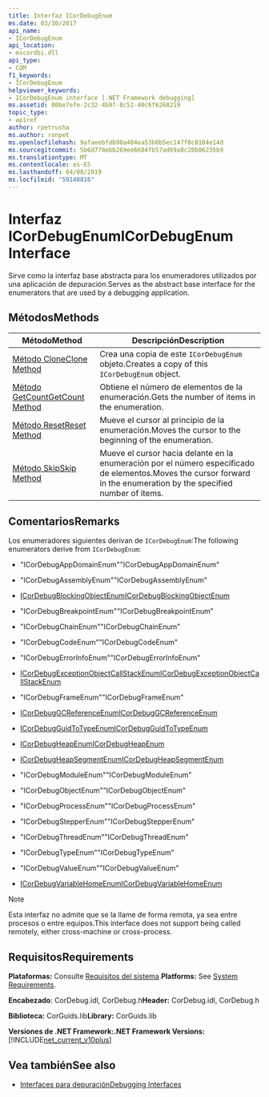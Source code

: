 ```yaml
---
title: Interfaz ICorDebugEnum
ms.date: 03/30/2017
api_name:
- ICorDebugEnum
api_location:
- mscordbi.dll
api_type:
- COM
f1_keywords:
- ICorDebugEnum
helpviewer_keywords:
- ICorDebugEnum interface [.NET Framework debugging]
ms.assetid: 80be7efe-2c32-4b9f-8c52-40c6f6268219
topic_type:
- apiref
author: rpetrusha
ms.author: ronpet
ms.openlocfilehash: 9afaeebfdb98a404ea53b0b5ec147f8c8104e14d
ms.sourcegitcommit: 5b6d778ebb269ee6684fb57ad69a8c28b06235b9
ms.translationtype: MT
ms.contentlocale: es-ES
ms.lasthandoff: 04/08/2019
ms.locfileid: "59148816"
---
```

# <a name="icordebugenum-interface"></a><span data-ttu-id="44a8f-102">Interfaz ICorDebugEnum</span><span class="sxs-lookup"><span data-stu-id="44a8f-102">ICorDebugEnum Interface</span></span>

<span data-ttu-id="44a8f-103">Sirve como la interfaz base abstracta para los enumeradores utilizados por una aplicación de depuración.</span><span class="sxs-lookup"><span data-stu-id="44a8f-103">Serves as the abstract base interface for the enumerators that are used by a debugging application.</span></span>  
  
## <a name="methods"></a><span data-ttu-id="44a8f-104">Métodos</span><span class="sxs-lookup"><span data-stu-id="44a8f-104">Methods</span></span>  
  
|<span data-ttu-id="44a8f-105">Método</span><span class="sxs-lookup"><span data-stu-id="44a8f-105">Method</span></span>|<span data-ttu-id="44a8f-106">Descripción</span><span class="sxs-lookup"><span data-stu-id="44a8f-106">Description</span></span>|  
|------------|-----------------|  
|[<span data-ttu-id="44a8f-107">Método Clone</span><span class="sxs-lookup"><span data-stu-id="44a8f-107">Clone Method</span></span>](../../../../docs/framework/unmanaged-api/debugging/icordebugenum-clone-method.md)|<span data-ttu-id="44a8f-108">Crea una copia de este `ICorDebugEnum` objeto.</span><span class="sxs-lookup"><span data-stu-id="44a8f-108">Creates a copy of this `ICorDebugEnum` object.</span></span>|  
|[<span data-ttu-id="44a8f-109">Método GetCount</span><span class="sxs-lookup"><span data-stu-id="44a8f-109">GetCount Method</span></span>](../../../../docs/framework/unmanaged-api/debugging/icordebugenum-getcount-method.md)|<span data-ttu-id="44a8f-110">Obtiene el número de elementos de la enumeración.</span><span class="sxs-lookup"><span data-stu-id="44a8f-110">Gets the number of items in the enumeration.</span></span>|  
|[<span data-ttu-id="44a8f-111">Método Reset</span><span class="sxs-lookup"><span data-stu-id="44a8f-111">Reset Method</span></span>](../../../../docs/framework/unmanaged-api/debugging/icordebugenum-reset-method.md)|<span data-ttu-id="44a8f-112">Mueve el cursor al principio de la enumeración.</span><span class="sxs-lookup"><span data-stu-id="44a8f-112">Moves the cursor to the beginning of the enumeration.</span></span>|  
|[<span data-ttu-id="44a8f-113">Método Skip</span><span class="sxs-lookup"><span data-stu-id="44a8f-113">Skip Method</span></span>](../../../../docs/framework/unmanaged-api/debugging/icordebugenum-skip-method.md)|<span data-ttu-id="44a8f-114">Mueve el cursor hacia delante en la enumeración por el número especificado de elementos.</span><span class="sxs-lookup"><span data-stu-id="44a8f-114">Moves the cursor forward in the enumeration by the specified number of items.</span></span>|  
  
## <a name="remarks"></a><span data-ttu-id="44a8f-115">Comentarios</span><span class="sxs-lookup"><span data-stu-id="44a8f-115">Remarks</span></span>  
 <span data-ttu-id="44a8f-116">Los enumeradores siguientes derivan de `ICorDebugEnum`:</span><span class="sxs-lookup"><span data-stu-id="44a8f-116">The following enumerators derive from `ICorDebugEnum`:</span></span>  
  
-   <span data-ttu-id="44a8f-117">"ICorDebugAppDomainEnum"</span><span class="sxs-lookup"><span data-stu-id="44a8f-117">"ICorDebugAppDomainEnum"</span></span>  
  
-   <span data-ttu-id="44a8f-118">"ICorDebugAssemblyEnum"</span><span class="sxs-lookup"><span data-stu-id="44a8f-118">"ICorDebugAssemblyEnum"</span></span>  
  
-   [<span data-ttu-id="44a8f-119">ICorDebugBlockingObjectEnum</span><span class="sxs-lookup"><span data-stu-id="44a8f-119">ICorDebugBlockingObjectEnum</span></span>](../../../../docs/framework/unmanaged-api/debugging/icordebugblockingobjectenum-interface.md)  
  
-   <span data-ttu-id="44a8f-120">"ICorDebugBreakpointEnum"</span><span class="sxs-lookup"><span data-stu-id="44a8f-120">"ICorDebugBreakpointEnum"</span></span>  
  
-   <span data-ttu-id="44a8f-121">"ICorDebugChainEnum"</span><span class="sxs-lookup"><span data-stu-id="44a8f-121">"ICorDebugChainEnum"</span></span>  
  
-   <span data-ttu-id="44a8f-122">"ICorDebugCodeEnum"</span><span class="sxs-lookup"><span data-stu-id="44a8f-122">"ICorDebugCodeEnum"</span></span>  
  
-   <span data-ttu-id="44a8f-123">"ICorDebugErrorInfoEnum"</span><span class="sxs-lookup"><span data-stu-id="44a8f-123">"ICorDebugErrorInfoEnum"</span></span>  
  
-   [<span data-ttu-id="44a8f-124">ICorDebugExceptionObjectCallStackEnum</span><span class="sxs-lookup"><span data-stu-id="44a8f-124">ICorDebugExceptionObjectCallStackEnum</span></span>](../../../../docs/framework/unmanaged-api/debugging/icordebugexceptionobjectcallstackenum-interface.md)  
  
-   <span data-ttu-id="44a8f-125">"ICorDebugFrameEnum"</span><span class="sxs-lookup"><span data-stu-id="44a8f-125">"ICorDebugFrameEnum"</span></span>  
  
-   [<span data-ttu-id="44a8f-126">ICorDebugGCReferenceEnum</span><span class="sxs-lookup"><span data-stu-id="44a8f-126">ICorDebugGCReferenceEnum</span></span>](../../../../docs/framework/unmanaged-api/debugging/icordebuggcreferenceenum-interface.md)  
  
-   [<span data-ttu-id="44a8f-127">ICorDebugGuidToTypeEnum</span><span class="sxs-lookup"><span data-stu-id="44a8f-127">ICorDebugGuidToTypeEnum</span></span>](../../../../docs/framework/unmanaged-api/debugging/icordebugguidtotypeenum-interface.md)  
  
-   [<span data-ttu-id="44a8f-128">ICorDebugHeapEnum</span><span class="sxs-lookup"><span data-stu-id="44a8f-128">ICorDebugHeapEnum</span></span>](../../../../docs/framework/unmanaged-api/debugging/icordebugheapenum-interface.md)  
  
-   [<span data-ttu-id="44a8f-129">ICorDebugHeapSegmentEnum</span><span class="sxs-lookup"><span data-stu-id="44a8f-129">ICorDebugHeapSegmentEnum</span></span>](../../../../docs/framework/unmanaged-api/debugging/icordebugheapsegmentenum-interface.md)  
  
-   <span data-ttu-id="44a8f-130">"ICorDebugModuleEnum"</span><span class="sxs-lookup"><span data-stu-id="44a8f-130">"ICorDebugModuleEnum"</span></span>  
  
-   <span data-ttu-id="44a8f-131">"ICorDebugObjectEnum"</span><span class="sxs-lookup"><span data-stu-id="44a8f-131">"ICorDebugObjectEnum"</span></span>  
  
-   <span data-ttu-id="44a8f-132">"ICorDebugProcessEnum"</span><span class="sxs-lookup"><span data-stu-id="44a8f-132">"ICorDebugProcessEnum"</span></span>  
  
-   <span data-ttu-id="44a8f-133">"ICorDebugStepperEnum"</span><span class="sxs-lookup"><span data-stu-id="44a8f-133">"ICorDebugStepperEnum"</span></span>  
  
-   <span data-ttu-id="44a8f-134">"ICorDebugThreadEnum"</span><span class="sxs-lookup"><span data-stu-id="44a8f-134">"ICorDebugThreadEnum"</span></span>  
  
-   <span data-ttu-id="44a8f-135">"ICorDebugTypeEnum"</span><span class="sxs-lookup"><span data-stu-id="44a8f-135">"ICorDebugTypeEnum"</span></span>  
  
-   <span data-ttu-id="44a8f-136">"ICorDebugValueEnum"</span><span class="sxs-lookup"><span data-stu-id="44a8f-136">"ICorDebugValueEnum"</span></span>  
  
-   [<span data-ttu-id="44a8f-137">ICorDebugVariableHomeEnum</span><span class="sxs-lookup"><span data-stu-id="44a8f-137">ICorDebugVariableHomeEnum</span></span>](../../../../docs/framework/unmanaged-api/debugging/icordebugvariablehomeenum-interface.md)  
  
> [!NOTE]
>  <span data-ttu-id="44a8f-138">Esta interfaz no admite que se la llame de forma remota, ya sea entre procesos o entre equipos.</span><span class="sxs-lookup"><span data-stu-id="44a8f-138">This interface does not support being called remotely, either cross-machine or cross-process.</span></span>  
  
## <a name="requirements"></a><span data-ttu-id="44a8f-139">Requisitos</span><span class="sxs-lookup"><span data-stu-id="44a8f-139">Requirements</span></span>  
 <span data-ttu-id="44a8f-140">**Plataformas:** Consulte [Requisitos del sistema](../../../../docs/framework/get-started/system-requirements.md).</span><span class="sxs-lookup"><span data-stu-id="44a8f-140">**Platforms:** See [System Requirements](../../../../docs/framework/get-started/system-requirements.md).</span></span>  
  
 <span data-ttu-id="44a8f-141">**Encabezado**: CorDebug.idl, CorDebug.h</span><span class="sxs-lookup"><span data-stu-id="44a8f-141">**Header:** CorDebug.idl, CorDebug.h</span></span>  
  
 <span data-ttu-id="44a8f-142">**Biblioteca:** CorGuids.lib</span><span class="sxs-lookup"><span data-stu-id="44a8f-142">**Library:** CorGuids.lib</span></span>  
  
 **<span data-ttu-id="44a8f-143">Versiones de .NET Framework:</span><span class="sxs-lookup"><span data-stu-id="44a8f-143">.NET Framework Versions:</span></span>** [!INCLUDE[net_current_v10plus](../../../../includes/net-current-v10plus-md.md)]  
  
## <a name="see-also"></a><span data-ttu-id="44a8f-144">Vea también</span><span class="sxs-lookup"><span data-stu-id="44a8f-144">See also</span></span>

- [<span data-ttu-id="44a8f-145">Interfaces para depuración</span><span class="sxs-lookup"><span data-stu-id="44a8f-145">Debugging Interfaces</span></span>](../../../../docs/framework/unmanaged-api/debugging/debugging-interfaces.md)
